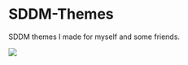 # SDDM-Themes
SDDM themes I made for myself and some friends.

![](https://github.com/marcellofchua/SDDM-Themes/blob/main/collage.gif)
